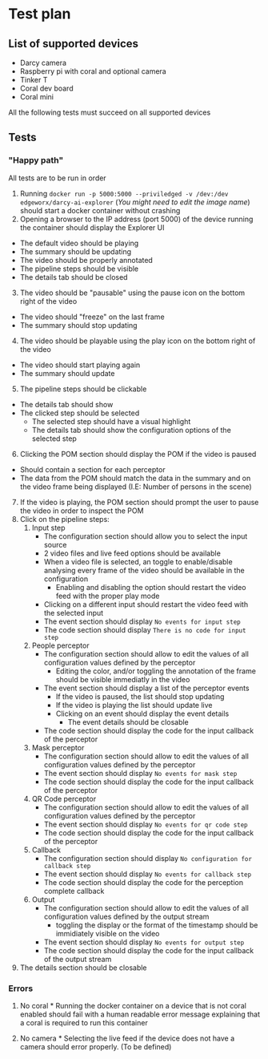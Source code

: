 # Test plan

## List of supported devices
* Darcy camera
* Raspberry pi with coral and optional camera
* Tinker T
* Coral dev board
* Coral mini

All the following tests must succeed on all supported devices

## Tests

### "Happy path"

All tests are to be run in order

1. Running `docker run -p 5000:5000 --priviledged -v /dev:/dev edgeworx/darcy-ai-explorer` (*You might need to edit the image name*) should start a docker container without crashing
2. Opening a browser to the IP address (port 5000) of the device running the container should display the Explorer UI
  * The default video should be playing
  * The summary should be updating
  * The video should be properly annotated
  * The pipeline steps should be visible
  * The details tab should be closed
3. The video should be "pausable" using the pause icon on the bottom right of the video
  * The video should "freeze" on the last frame
  * The summary should stop updating
4. The video should be playable using the play icon on the bottom right of the video
  * The video should start playing again
  * The summary should update
5. The pipeline steps should be clickable
  * The details tab should show
  * The clicked step should be selected
    * The selected step should have a visual highlight
    * The details tab should show the configuration options of the selected step
6. Clicking the POM section should display the POM if the video is paused
  * Should contain a section for each perceptor
  * The data from the POM should match the data in the summary and on the video frame being displayed (I.E: Number of persons in the scene)
7. If the video is playing, the POM section should prompt the user to pause the video in order to inspect the POM
8. Click on the pipeline steps:
    1. Input step
        * The configuration section should allow you to select the input source
        * 2 video files and live feed options should be available
        * When a video file is selected, an toggle to enable/disable analysing every frame of the video should be available in the configuration
          * Enabling and disabling the option should restart the video feed with the proper play mode
        * Clicking on a different input should restart the video feed with the selected input
        * The event section should display `No events for input step`
        * The code section should display `There is no code for input step`
    2. People perceptor
        * The configuration section should allow to edit the values of all configuration values defined by the perceptor
          * Editing the color, and/or toggling the annotation of the frame should be visible immediatly in the video
        * The event section should display a list of the perceptor events
          * If the video is paused, the list should stop updating
          * If the video is playing the list should update live
          * Clicking on an event should display the event details
            * The event details should be closable
        * The code section should display the code for the input callback of the perceptor
    3. Mask perceptor
        * The configuration section should allow to edit the values of all configuration values defined by the perceptor
        * The event section should display `No events for mask step`
        * The code section should display the code for the input callback of the perceptor
    4. QR Code perceptor
        * The configuration section should allow to edit the values of all configuration values defined by the perceptor
        * The event section should display `No events for qr code step`
        * The code section should display the code for the input callback of the perceptor
    5. Callback
        * The configuration section should display `No configuration for callback step`
        * The event section should display `No events for callback step`
        * The code section should display the code for the perception complete callback
    6. Output
        * The configuration section should allow to edit the values of all configuration values defined by the output stream
          * toggling the display or the format of the timestamp should be immidiately visible on the video
        * The event section should display `No events for output step`
        * The code section should display the code for the input callback of the output stream
  9. The details section should be closable

  ### Errors
  
  1. No coral
    * Running the docker container on a device that is not coral enabled should fail with a human readable error message explaining that a coral is required to run this container

  2. No camera
    * Selecting the live feed if the device does not have a camera should error properly. (To be defined)


